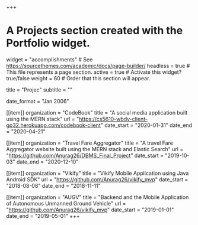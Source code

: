 +++
# A Projects section created with the Portfolio widget.
widget = "accomplishments"  # See https://sourcethemes.com/academic/docs/page-builder/
headless = true  # This file represents a page section.
active = true  # Activate this widget? true/false
weight = 60  # Order that this section will appear.

title = "Projec"
subtitle = ""

date_format = "Jan 2006"

[[item]]
  organization = "CodeBook"
  title = "A social media application built using the MERN stack"
  url = "https://cs5610-wbdv-client-gp32.herokuapp.com/codebook-client"
  date_start = "2020-01-31"
  date_end = "2020-04-21"
  
[[item]]
  organization = "Travel Fare Aggregator"
  title = "A travel Fare Aggregator website built using the MERN stack and Elastic Search"
  url = "https://github.com/Anurag26/DBMS_Final_Project"
  date_start = "2019-10-03"
  date_end = "2020-12-10"   

[[item]]
  organization = "Vikify"
  title = "Vikify Mobile Application using Java Android SDK"
  url = "https://github.com/Anurag26/vikify_mvp"
  date_start = "2018-08-08"
  date_end = "2018-11-11"
 

[[item]]
  organization = "AUGV"
  title = "Backend and the Mobile Application of Autonomous Unmanned Ground Vehicle"
  url = "https://github.com/Anurag26/vikify_mvp"
  date_start = "2019-01-01"
  date_end = "2019-05-01"
+++

